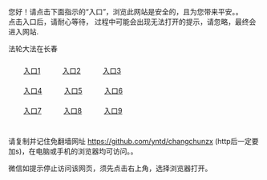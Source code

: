 您好！请点击下面指示的“入口”，浏览此网站是安全的，且为您带来平安。。 <br/>
点击入口后，请耐心等待， 过程中可能会出现无法打开的提示，请忽略，最终会进入网站. </br>

法轮大法在长春<br/>
<div style="padding:10px"><a style="margin:20px" target="_blank" href="https://dtwtgxzkfsfok.cloudfront.net/2Qpsp?rmzzf" id="ccLink1" rel="nofollow">入口1</a> <a target="_blank" style="margin:20px" href="https://dfb5k7cfu2uyp.cloudfront.net/2Qpsp?nxgpyy" id="ccLink2" rel="nofollow">入口2</a> <a style="margin:20px" target="_blank" href="https://d2b02g2c51nuos.cloudfront.net/2Qpsp?pqvimsu" id="ccLink3" rel="nofollow">入口3</a></div>

<div style="padding:10px" ><a style="margin:20px" target="_blank" href="https://dtwtgxzkfsfok.cloudfront.net/2Qpsp?rmzzf" id="ccLink4" rel="nofollow">入口4</a> <a style="margin:20px" href="https://dfb5k7cfu2uyp.cloudfront.net/2Qpsp?nxgpyy" target="_blank" id="ccLink5" rel="nofollow">入口5</a> <a style="margin:20px" href="https://d2b02g2c51nuos.cloudfront.net/2Qpsp?pqvimsu" target="_blank" id="ccLink6" rel="nofollow">入口6</a></div>

<div style="padding:10px"><a style="margin:20px" target="_blank" href="https://dtwtgxzkfsfok.cloudfront.net/2Qpsp?rmzzf" id="ccLink7" rel="nofollow">入口7</a> <a style="margin:20px" href="https://dfb5k7cfu2uyp.cloudfront.net/2Qpsp?nxgpyy" target="_blank" id="ccLink8" rel="nofollow">入口8</a> <a style="margin:20px" target="_blank" href="https://d2b02g2c51nuos.cloudfront.net/2Qpsp?pqvimsu" id="ccLink9" rel="nofollow">入口9</a></div>

<br/>



请复制并记住免翻墙网址 https://github.com/yntd/changchunzx (http后一定要加s)，在电脑或手机的浏览器均可访问。。<br/>

微信如提示停止访问该网页，须先点击右上角，选择浏览器打开。
